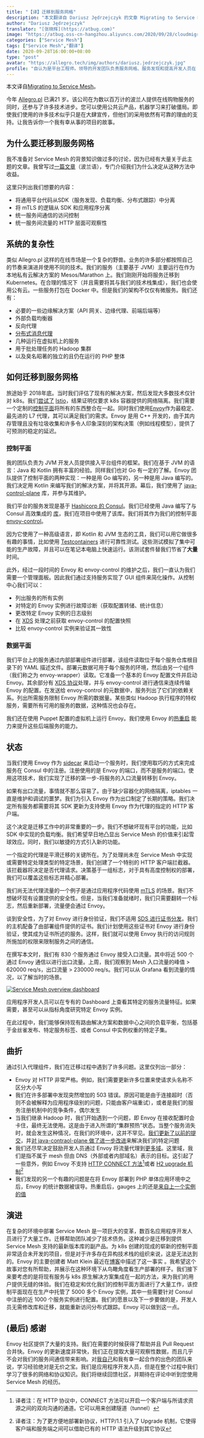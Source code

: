 ```yaml
---
title: "【译】迁移到服务网格"
description: "本文翻译自 Dariusz Jędrzejczyk 的文章 Migrating to Service Mesh。"
author: "Dariusz Jędrzejczyk"
translator: "[张晓辉](https://atbug.com)"
image: "https://atbug.oss-cn-hangzhou.aliyuncs.com/2020/09/28/cloudmigration.jpg"
categories: ["Service Mesh"]
tags: ["Service Mesh","翻译"]
date: 2020-09-28T16:00:00+08:00
type: "post"
avatar: "https://allegro.tech/img/authors/dariusz.jedrzejczyk.jpg"
profile: "自认为是平台工程师。领导的开发团队负责服务网格、服务发现和提高开发人员在 JVM 上的生产力的库。"
---
```

本文译自[Migrating to Service Mesh](https://allegro.tech/2020/05/migrating-to-service-mesh.html)。

今年 [Allegro.pl](https://allegro.tech/about-us/) 已满21 岁。该公司在为数以百万计的波兰人提供在线购物服务的同时，还参与了许多技术进步。您可以使用公共云产品，机器学习来打破僵局。即使我们使用的许多技术似乎只是在大肆宣传，但他们的采用依然有可靠的理由的支持。让我告诉你一个我有幸从事的项目的故事。

## 为什么要迁移到服务网格

我不准备对 Service Mesh 的背景知识做过多的讨论，因为已经有大量关于此主题的文章。我曾写过[一篇文章](https://nofluffjobs.com/blog/jakie-korzysci-daje-service-mesh/)（波兰语），专门介绍我们为什么决定从这种方法中收益。

这里只列出我们想要的内容：
* 将通用平台代码从SDK（服务发现、负载均衡、分布式跟踪）中分离
* 将 mTLS 的逻辑从 SDK 和应用程序分离
* 统一服务间通信的访问控制
* 统一服务间流量的 HTTP 层面可观察性

## 系统的复杂性

类似 Allegro.pl 这样的在线市场是一个复杂的野兽。业务的许多部分都按照自己的节奏来演进并使用不同的技术。我们的服务（主要基于 JVM）主要运行在作为本地私有云解决方案的 Mesos/Marathon 上。我们刚刚开始将服务迁移到 Kubernetes。在合理的情况下（并且需要将其与我们的技术栈集成），我们也会使用公有云。一些服务打包在 Docker 中。但是我们的架构不仅仅有微服务。我们还有：
* 必要的一些边缘解决方案（API 网关、边缘代理、前端后端等）
* 外部负载均衡器
* 反向代理
* [分布式消息代理](https://allegro.tech/2019/05/hermes-1-0-released.html)
* 几种运行在虚拟机上的服务
* 用于批处理任务的 Hadoop 集群
* 以及臭名昭著的独立的且仍在运行的 PHP 整体

## 如何迁移到服务网格

旅途始于 2018年底。当时我们评估了现有的解决方案，然后发现大多数技术仅针对 k8s。我们[尝试了](https://envoy-control.readthedocs.io/en/latest/ec_vs_other_software/) [Istio](https://istio.io/)，结果证明仅要求 k8s 容器提供的网络隔离。我们需要一个定制的[控制平面](https://blog.envoyproxy.io/service-mesh-data-plane-vs-control-plane-2774e720f7fc)将所有的东西整合在一起。同时我们使用[Envoy](https://www.envoyproxy.io/)作为最稳定、最先进的 L7 代理，其可以满足我们的需求。Envoy 是用 C++ 开发的，由于其内存管理且没有垃圾收集和许多令人印象深刻的架构决策（例如线程模型），提供了可预测的稳定的延迟。

### 控制平面

我的团队负责为 JVM 开发人员提供接入平台组件的框架。我们在基于 JVM 的语言：Java 和 Kotlin 拥有丰富的经验。同样我们也对 Go 有一定的了解。Envoy 团队提供了控制平面的两种实现：一种是用 Go 编写的，另一种是用 Java 编写的。我们决定用 Kotlin 来编写我们的解决方案，并将其开源。幕后，我们使用了 [java-control-plane](https://github.com/envoyproxy/java-control-plane/) 库，并参与其维护。

我们平台的服务发现是基于 [Hashicorp 的 Consul](https://www.consul.io/)。我们已经使用 Java 编写了与 Consul 高效集成的 [库](https://github.com/allegro/consul-recipes)，我们在项目中使用了该库。我们将其作为我们的控制平面 [envoy-control](https://github.com/allegro/envoy-control)。

因为它使用了一种高级语言，即 Kotlin 和 JVM 生态的工具，我们可以用它做很多有趣的事情，比如使用 [Testcontainers](https://www.testcontainers.org/) 进行可靠性测试。这些测试模拟了集中可能的生产故障，并且可以在笔记本电脑上快速运行。该测试套件替我们节省了**大量**时间。

此外，经过一段时间的 Envoy 和 envoy-control 的维护之后，我们一直认为我们需要一个管理面板。因此我们通过支持服务实现了 GUI 组件来简化操作。从控制中心我们可以：
* 列出服务的所有实例
* 对特定的 Envoy 实例进行故障诊断（获取配置转储、统计信息）
* 更改特定 Envoy 实例的日志级别
* 在 [XDS](https://www.envoyproxy.io/docs/envoy/latest/api-docs/xds_protocol) 处理之前获取 envoy-control 的配置快照
* 比较 envoy-control 实例来验证其一致性

### 数据平面

我们平台上的服务通过内部部署组件进行部署，该组件读取位于每个服务仓库根目录下的 YAML 描述文件。部署元数据可用于每个服务的环境，然后由另一个组件（我们称之为 envoy-wrapper）读取。它准备一个基本的 Envoy 配置文件并启动 Envoy。其余部分有 [XDS 协议](https://www.envoyproxy.io/docs/envoy/latest/api-docs/xds_protocol)处理，并与 envoy-control 进行通信来连续传输 Envoy 的配置。在发送给 envoy-control 的元数据中，服务列出了它们的依赖关系。列出所需服务限制 Envoy 所需的数据量。某些类似 Hadoop 执行程序的特权服务，需要所有可用的服务的数据，这种情况也会存在。

我们还在使用 Puppet 配置的虚拟机上运行 Envoy。我们使用 Envoy 的[热重启](https://www.envoyproxy.io/docs/envoy/latest/intro/arch_overview/operations/hot_restart.html?highlight=hot%20restart) 能力来提升这些后端服务的能力。

## 状态

当我们使用 Envoy 作为 [sidecar](https://docs.microsoft.com/en-us/azure/architecture/patterns/sidecar) 来启动一个服务时，我们使用取巧的方式来完成服务在 Consul 中的注册。注册使用的是 Envoy 的端口，而不是服务的端口。使用这项技术，我们实现了迁移的第一步-将服务的入口流量转移到 Envoy。

如果有出口流量，事情就不那么容易了。由于缺少容器化的网络隔离，iptables 一直是维护和调试的噩梦。我们为引入 Envoy 作为出口制定了长期的策略。我们决定所有服务都需要将其 SDK 更新为支持使用 Envoy 作为代理的指定的 HTTP 客户端。

这个决定是迁移工作中的非常重要的一步。我们不想破坏现有平台的功能，比如 SDK 中实现的负载均衡。我们希望早日地凸显出 Service Mesh 的价值来引起雪球效应。同时，我们以敏捷的方式引入新的功能。

一个指定的代理是平滑迁移的关键所在。为了处理尚未在 Service Mesh 中实现或需要特定处理类型的特定场景，我们创建了一个特别的 HTTP 客户端拦截器。该拦截器将决定是否代理请求。决策基于一组标志，对于具有高度控制权的部署，我们可以覆盖这些标志并精心部署。

我们尚无法代理流量的一个例子是通过应用程序代码使用 [mTLS](https://en.wikipedia.org/wiki/Mutual_authentication) 的场景。我们不想破坏现有设置提供的安全性。但是，当我们准备就绪时，我们只需要翻转一个标志，然后重新部署，流量便会通过 Envoy。

谈到安全性，为了对 Envoy 进行身份验证，我们不适用 [SDS 进行证书分发](https://www.envoyproxy.io/docs/envoy/latest/intro/arch_overview/security/ssl#secret-discovery-service-sds)。我们的主机配备了由部署组件提供的证书。我们计划使用这些证书对 Envoy 进行身份验证，使其成为证书所述的服务。这样，我们就可以使用 Envoy 执行的访问规则所施加的权限来限制服务之间的通信。

在撰写本文时，我们有 830 个服务通过 Envoy 接受入口流量。其中将近 500 个通过 Envoy 通信以进行出口流量。上周，我们观察到 Mesh 入口流量的峰值 > 620000 req/s，出口流量 > 230000 req/s。我们可以从 Grafana 看到流量的情况，以了解当时的场景。

[![Service Mesh overview dashboard](https://allegro.tech/img/articles/2020-05-07-migrating-to-service-mesh/envoy_overview_traffic.png)](https://allegro.tech/img/articles/2020-05-07-migrating-to-service-mesh/envoy_overview_traffic.png)

应用程序开发人员可以在专有的 Dashboard 上查看其特定的服务流量特征。如果需要，甚至可以从指标角度研究特定 Envoy 实例。

在此过程中，我们能够保持现有路由解决方案和数据中心之间的负载平衡，包括基于金丝雀发布、特定服务标签、或者 Consul 中实例权重的特定子集。

## 曲折

通过引入代理组件，我们在迁移过程中遇到了许多问题。这里仅列出一部分：
* Envoy 对 HTTP 非常严格。例如，我们需要更新许多位置来使请求头名称不区分大小写
* 我们在许多部署中发现突然增加的 503 错误。原因可能是由于连接超时（否则不会被解释为应用程序级别的问题，只能由客户端重试），或者是我们的服务注册机制中的竞争条件，偶尔发生
* 当我们继承 Hadoop 时，我们开始遇到一个问题，即 Envoy 在接收配置时会卡住，最终无法使用。这是由于进入所谓的“集群预热”状态。当整个服务消失时，就会发生这种情况，在我们的环境中，这并不罕见。[我们更新了以前的提交](https://github.com/envoyproxy/java-control-plane/pull/128)，并[对 java-contraol-plane 做了进一步改进](https://github.com/envoyproxy/java-control-plane/pull/131)来解决我们的特定问题
* 我们还尽早决定鼓励开发人员通过 Envoy 将流量代理到[更多域](https://en.wikipedia.org/wiki/Network_domain)。这里域，我们是指不属于 mesh 但由 DNS（外部或者内部域名）表示的目标。这引起了一些意外，例如 Envoy 不支持 [HTTP CONNECT 方法](https://github.com/envoyproxy/envoy/issues/1451)[^1]或者 [H2 upgrade 机制](https://github.com/envoyproxy/envoy/issues/1451)[^2]
* 我们发现的另一个有趣的问题是在将 Envoy 部署到 PHP 单体应用环境中之后，Envoy 的统计数据被误导。热重启后，gauges 上的还是[来自上一个实例的值](https://github.com/envoyproxy/envoy/issues/10806)

[^1]: 译者注：在 HTTP 协议中，CONNECT 方法可以开启一个客户端与所请求资源之间的双向沟通的通道。它可以用来创建隧道（tunnel）
[^2]: 译者注：为了更方便地部署新协议，HTTP/1.1 引入了 Upgrade 机制，它使得客户端和服务端之间可以借助已有的 HTTP 语法升级到其它协议

## 演进

在复杂的环境中部署 Service Mesh 是一项巨大的变革，数百名应用程序开发人员进行了大量工作。迁移帮助团队减少了技术债务。这种减少是迁移到提供 Service Mesh 支持的最新版本库的副产品。为 k8s 创建的现成的崭新的控制平面非常适合未开发的项目，但是对于许多存在异构技术栈的组织来说，这是无法达到的。Envoy 的主要创建者 Matt Klein 最近在[博客](https://mattklein123.dev/2020/03/15/on-the-state-of-envoy-proxy-control-planes/)中描述了这一事实 。我希望这个故事对您有所帮助，并展示在这种环境下从鸟瞰角度看生产部署的样子。我们接下来要考虑的是将现有服务与 k8s 原生解决方案集成在一起的方法，来为我们的用户提供无缝的体验。我们在稳定和优化我们的控制平面方面进行了大量工作，该控制平面现在在生产中托管了 5000 多个 Envoy 实例，其中一些需要针对 Consul 中注册的近 1000 个服务实例进行配置。我们的愿景以及下一步要做的是，开发人员无需修改库和迁移，就能重新访问分布式跟踪。Envoy 可以做到这一点。

## (最后) 感谢

Envoy 社区提供了大量的支持。我们在需要的时候获得了帮助并且 Pull Request 合并快。Envoy 的更新速度非常快，我们正在提取大量可观察性数据，而且几乎不会对我们的服务间通信带来影响。对[我自己](https://github.com/chemicL/envoy-timeouts)和我有幸一起合作的出色的团队来说，学习经验绝对是无价之宝。我们是应用程序开发人员，但是在整个过程中我们学习了很多的网络和协议知识。我们将继续回馈社区，并期待在评论中听到您使用 Service Mesh 的经历。
